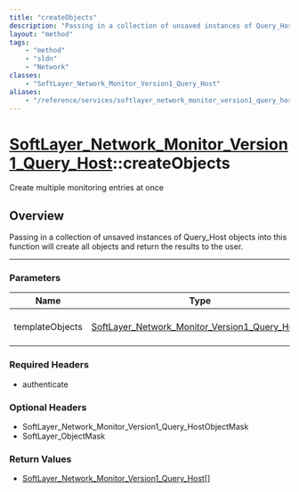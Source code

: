 ```yaml
---
title: "createObjects"
description: "Passing in a collection of unsaved instances of Query_Host objects into this function will create all objects and return... "
layout: "method"
tags:
    - "method"
    - "sldn"
    - "Network"
classes:
    - "SoftLayer_Network_Monitor_Version1_Query_Host"
aliases:
    - "/reference/services/softlayer_network_monitor_version1_query_host/createObjects"
---
```

# [SoftLayer_Network_Monitor_Version1_Query_Host](/reference/services/SoftLayer_Network_Monitor_Version1_Query_Host)::createObjects


Create multiple monitoring entries at once


## Overview 
Passing in a collection of unsaved instances of Query_Host objects into this function will create all objects and return the results to the user. 

-----

### Parameters 
|Name | Type | Description |
| --- | --- | --- |
|templateObjects| <a href='/reference/datatypes/SoftLayer_Network_Monitor_Version1_Query_Host'>SoftLayer_Network_Monitor_Version1_Query_Host[] </a>| An array of SoftLayer_Network_Monitor_Version1_Query_Host objects that you wish to create.|


### Required Headers
* authenticate


### Optional Headers
* SoftLayer_Network_Monitor_Version1_Query_HostObjectMask
* SoftLayer_ObjectMask

### Return Values
* <a href='/reference/datatypes/SoftLayer_Network_Monitor_Version1_Query_Host'>SoftLayer_Network_Monitor_Version1_Query_Host[] </a>




